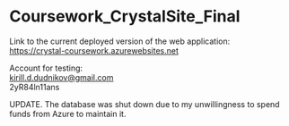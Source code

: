 # Coursework_CrystalSite_Final
Link to the current deployed version of the web application:  
https://crystal-coursework.azurewebsites.net

Account for testing:  
kirill.d.dudnikov@gmail.com  
2yR84ln11ans  

UPDATE. The database was shut down due to my unwillingness to spend funds from Azure to maintain it.
